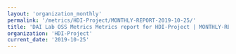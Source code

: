 ```yaml
---
layout: 'organization_monthly'
permalink: '/metrics/HDI-Project/MONTHLY-REPORT-2019-10-25/'
title: 'DAI Lab OSS Metrics Metrics report for HDI-Project | MONTHLY-REPORT-2019-10-25'
organization: 'HDI-Project'
current_date: '2019-10-25'
---
```

